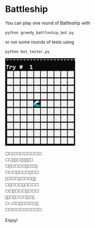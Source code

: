 # Battleship

You can play one round of Battleship with 
```
python greedy_battleship_bot.py
```
or run some rounds of tests using 
```
python bot_tester.py
```
![Battleship Bot](images/battleship.gif)
```
⬜⬜⬜⬜⬜⬜⬜⬜⬜⬜
⬜⬜🌊💥⬜💥💥🌊🌊⬜
⬜🌊⬜⬜⬜⬜🌊⬜⬜🌊
⬜⬜⬜🌊⬜⬜⬜🌊⬜⬜
🌊⬜⬜⬜🌊⬜⬜⬜🌊💥
⬜🌊⬜⬜⬜🌊⬜⬜⬜⬜
⬜⬜🌊⬜⬜⬜🌊⬜⬜⬜
🌊💥⬜🌊⬜⬜⬜🌊⬜💥
⬜💥⬜⬜🌊⬜⬜⬜⬜🌊
⬜⬜⬜⬜⬜⬜⬜⬜⬜⬜
```

Enjoy!